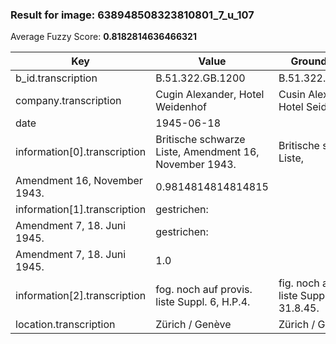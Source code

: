 ### Result for image: 638948508323810801_7_u_107
Average Fuzzy Score: **0.8182814636466321**
<small>

| Key | Value | Ground Truth | Score |
| --- | --- | --- | --- |
| b_id.transcription | B.51.322.GB.1200 | B.51.322.GB.1200 | 1.0 |
| company.transcription | Cugin Alexander, Hotel Weidenhof | Cusin Alexander, Hotel Seidenhof | 0.9375 |
| date | 1945-06-18 |  | 0.0 |
| information[0].transcription | Britische schwarze Liste, Amendment 16, November 1943. | Britische schwarze Liste,
Amendment 16, November 1943. | 0.9814814814814815 |
| information[1].transcription | gestrichen:
Amendment 7, 18. Juni 1945. | gestrichen:
Amendment 7, 18. Juni 1945. | 1.0 |
| information[2].transcription | fog. noch auf provis. liste Suppl. 6, H.P.4. | fig. noch auf franz. liste Suppl. 6, 31.8.45. | 0.8089887640449437 |
| location.transcription | Zürich / Genève | Zürich / Genève | 1.0 |

</small>
